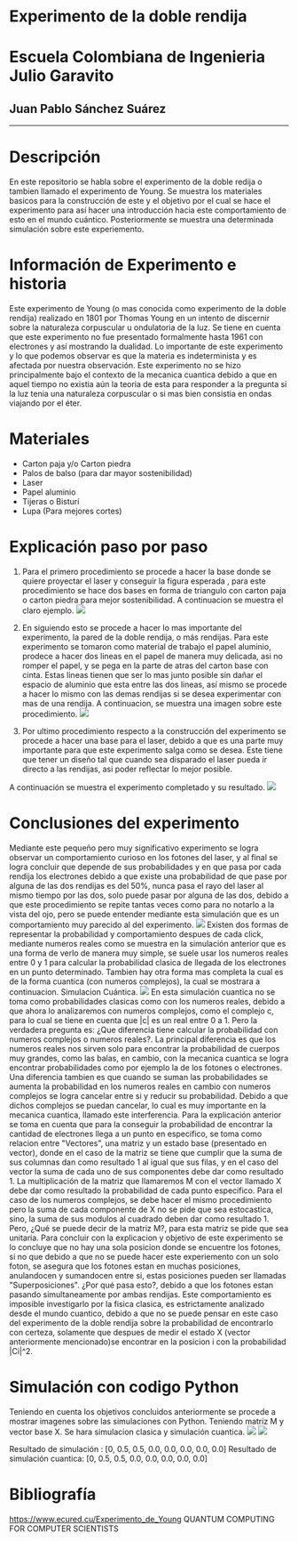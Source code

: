 # Experimento de la doble rendija 
# Escuela Colombiana de Ingenieria Julio Garavito
## Juan Pablo Sánchez Suárez
****************************************************

# Descripción
En este repositorio se habla sobre el experimento de la doble redija o tambien llamado el experimento de Young. 
Se muestra los materiales basicos para la construcción de este y el objetivo por el cual se hace el experimento para así
hacer una introducción hacia este comportamiento de esto en el mundo cuántico. Posteriormente se muestra una determinada simulación sobre
este experiemento.

# Información de Experimento e historia
Este experimento de Young (o mas conocida como experimento de la doble rendija) realizado en 1801 por Thomas Young en un intento de 
discernir sobre la naturaleza corpuscular u ondulatoria de la luz. Se tiene en cuenta que este experimento no fue presentado formalmente hasta 
1961 con electrones y así mostrando la dualidad. Lo importante de este experimento y lo que podemos observar es que la materia es indeterminista 
y es afectada por nuestra observación. Este experimento no se hizo principalmente bajo el contexto de la mecanica cuantica debido a que en aquel 
tiempo no existia aún la teoria de esta para responder a la pregunta si la luz tenia una naturaleza corpuscular o si mas bien consistia en
ondas viajando por el éter. 

# Materiales
- Carton paja y/o Carton piedra
- Palos de balso (para dar mayor sostenibilidad)
- Laser 
- Papel aluminio
- Tijeras o Bisturí
- Lupa (Para mejores cortes)

# Explicación paso por paso
1. Para el primero procedimiento se procede a hacer la base donde se quiere proyectar el laser y conseguir la figura esperada , para este procedimiento se hace dos bases en forma de triangulo con carton paja o carton piedra para mejor sostenibilidad. A continuacion se muestra el claro ejemplo. 
![](/Imagenes/Pared.png)

2. En siguiendo esto se procede a hacer lo mas importante del experimento, la pared de la doble rendija, o más rendijas. Para este experimento se tomaron como material de trabajo el papel aluminio, prodece a hacer dos lineas en el papel de manera muy delicada, asi no romper el papel, y se pega en la parte de atras del carton base con cinta. Estas lineas tienen que ser lo mas junto posible sin dañar el espacio de aluminio que esta entre las dos lineas, así mismo se procede a hacer lo mismo con las demas rendijas si se desea experimentar con mas de una rendija. A continuacion, se muestra una imagen sobre este procedimiento.
![](/Imagenes/aluminio.png)

3. Por ultimo procedimiento respecto a la construcción del experimento se procede a hacer una base para el laser, debido a que es una parte muy importante para que este experimento salga como se desea. Este tiene que tener un diseño tal que cuando sea disparado el laser pueda ir directo a las rendijas, asi poder reflectar lo mejor posible. 

A continuación se muestra el experimento completado y su resultado.
![](/Imagenes/Completo.png)

# Conclusiones del experimento
Mediante este pequeño pero muy significativo experimento se logra observar un comportamiento curioso en los fotones del laser, y al final se logra concluir que depende de sus probabilidades y en que pasa por cada rendija los electrones debido a que existe una probabilidad de que pase por alguna de las dos rendijas es del 50%, nunca pasa el rayo del laser al mismo tiempo por las dos, solo puede pasar por alguna de las dos, debido a que este procedimiento se repite tantas veces como para no notarlo a la vista del ojo, pero se puede entender mediante esta simulación que es un comportamiento muy parecido al del experimento.
![](/Imagenes/ImagenSimulación.png)
Existen dos formas de representar la probabilidad y comportamiento despues de cada click, mediante numeros reales como se muestra en la simulación anterior que es una forma de verlo de manera muy simple, se suele usar los numeros reales entre 0 y 1 para calcular la probabilidad clasica de llegada de los electrones en un punto determinado. Tambien hay otra forma mas completa la cual es de la forma cuantica (con numeros complejos), la cual se mostrara a continuacion. Simulacion Cuántica. 
![](/Imagenes/SImulacionCuantica.png)
En esta simulación cuantica no se toma como probabilidades clasicas como con los numeros reales, debido a que ahora lo analizaremos con numeros complejos, como el complejo c, para lo cual se tiene en cuenta que |c| es un real entre 0 a 1. Pero la verdadera pregunta es: ¿Que diferencia tiene calcular la probabilidad con numeros complejos o numeros reales?. La principal diferencia es que los numeros reales nos sirven solo para encontrar la probabilidad de cuerpos muy grandes, como las balas, en cambio, con la mecanica cuantica se logra encontrar probabilidades como por ejemplo la de los fotones o electrones. Una diferencia tambien es que cuando se suman las probabilidades se aumenta la probabilidad en los numeros reales en cambio con numeros complejos se logra cancelar entre si y reducir su probabilidad. 
Debido a que dichos complejos se puedan cancelar, lo cual es muy importante en la mecanica cuantica, llamado este interferencia. Para la explicación anterior se toma en cuenta que para la conseguir la probabilidad de encontrar la cantidad de electrones llega a un punto en especifico, se toma como relacion entre "Vectores", una matriz y un estado base (presentado en vector), donde en el caso de la matriz se tiene que cumplir que la suma de sus columnas dan como resultado 1 al igual que sus filas, y en el caso del vector la suma de cada uno de sus componentes debe dar como resultado 1. La multiplicación de la matriz que llamaremos M con el vector llamado X debe dar como resultado la probabilidad de cada punto especifico. 
Para el caso de los numeros complejos, se debe hacer el mismo procedimiento pero la suma de cada componente de X no se pide que sea estocastica, sino, la suma de sus modulos al cuadrado deben dar como resultado 1. Pero, ¿Qué se puede decir de la matriz M?, para esta matriz se pide que sea unitaria. 
Para concluir con la explicacion y objetivo de este experimento se lo concluye que no hay una sola posicion donde se encuentre los fotones, si no que debido a que no se puede hacer este experiemento con un solo foton, se asegura que los fotones estan en muchas posiciones, anulandocen y sumandocen entre si, estas posiciones pueden ser llamadas "Superposiciones". ¿Por qué pasa esto?, debido a que los fotones estan pasando simultaneamente por ambas rendijas. Este comportamiento es imposible investigarlo por la fisica clasica, es estrictamente analizado desde el mundo cuantico, debido a que no se puede pensar en este caso del experimento de la doble rendija sobre la probabilidad de encontrarlo con certeza, solamente que despues de medir el estado X (vector anteriormente mencionado)se encontrar en la posicion i con la probabilidad |Ci|^2.  


# Simulación con codigo Python
Teniendo en cuenta los objetivos concluidos anteriormente se procede a mostrar imagenes sobre las simulaciones con Python. Teniendo matriz M y vector base X. Se hara simulacion clasica y simulación cuantica.
![](/Imagenes/Imagencodigo.png)
![](/Imagenes/Imagen3.png)


Resultado de simulación : [0, 0.5, 0.5, 0.0, 0.0, 0.0, 0.0, 0.0]
Resultado de simulación cuantica: [0, 0.5, 0.5, 0.0, 0.0, 0.0, 0.0, 0.0]

# Bibliografía 
https://www.ecured.cu/Experimento_de_Young
QUANTUM COMPUTING FOR COMPUTER SCIENTISTS




